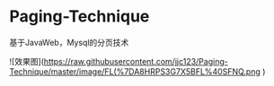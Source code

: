 
# Paging-Technique
基于JavaWeb，Mysql的分页技术


![效果图](https://raw.githubusercontent.com/jjc123/Paging-Technique/master/image/FL(%7DA8HRPS3G7X5BFL%40SFNQ.png )
